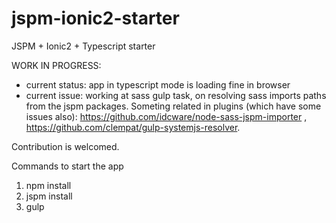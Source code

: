 # jspm-ionic2-starter
JSPM + Ionic2 + Typescript starter

WORK IN PROGRESS:
- current status: app in typescript mode is loading fine in browser
- current issue: working at sass gulp task, on resolving sass imports paths from the jspm packages. Someting related in plugins (which have some issues also): https://github.com/idcware/node-sass-jspm-importer , https://github.com/clempat/gulp-systemjs-resolver.

Contribution is welcomed.

Commands to start the app
1. npm install
2. jspm install
3. gulp
